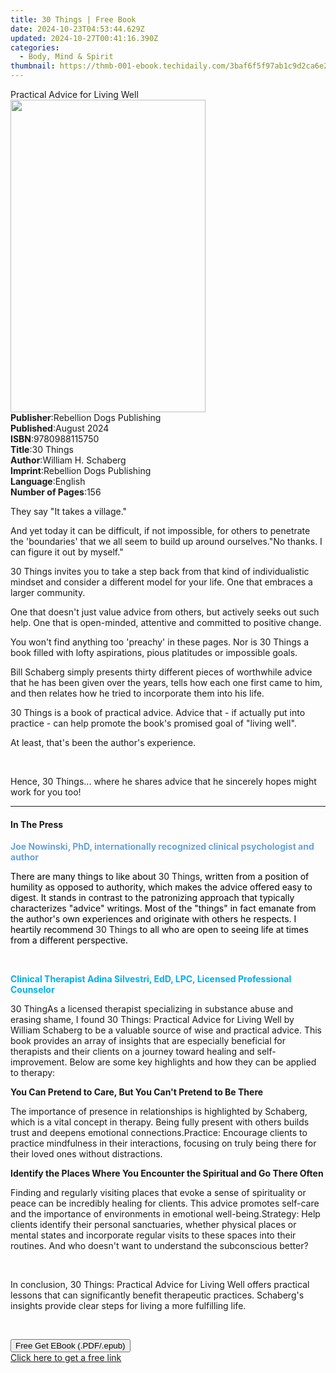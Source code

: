 ```yaml
---
title: 30 Things | Free Book
date: 2024-10-23T04:53:44.629Z
updated: 2024-10-27T00:41:16.390Z
categories:
  - Body, Mind & Spirit
thumbnail: https://thmb-001-ebook.techidaily.com/3baf6f5f97ab1c9d2ca6e21cb70f0de42fb7af855e8464945b5e8b6798382392.jpg
---
```

<main id="book-container">
  <div class="flex flex-col">
    <div class="book-brief flex-1 py-6 px-4 sm:p-6 md:py-10 md:px-8">
      <!-- brief-->
      <div class="book-brief-main">Practical Advice for Living Well</div>
    </div>
    <div
      class="book-meta-info flex-1 grid gap-4 col-start-1 col-end-3 row-start-1 sm:mb-6 sm:grid-cols-4 lg:gap-6 lg:col-start-2 lg:row-end-6 lg:row-span-6 lg:mb-0"
    >
      <div
        class="book-meta-info-left place-content-center mt-4 p-4 text-sm leading-6 col-start-2 col-span-2 dark:text-slate-400"
      >
        <img
          class="w-full h-500 object-cover rounded-lg sm:h-255 sm:col-span-2 lg:col-span-full"
          src="https://img-001-ebook.techidaily.com/5e4daedcd87af5f9ae83fc13878fa238620ae956caad79e65fce4d0c499c28af.jpg"
          alt=""
          width="312"
          height="500"
        />
      </div>
      <div
        class="book-meta-info-right mt-2 col-start-1 row-start-2 col-span-3 self-center"
      >
        <!-- meta data  -->
        <div class="flex flex-col px-4 md:px-8">
          <div class="flex-1">
            <strong>Publisher</strong>:<span class="px-2"
              >Rebellion Dogs Publishing</span
            >
          </div>
          <div class="flex-1">
            <strong>Published</strong>:<span class="px-2">August 2024</span>
          </div>
          <div class="flex-1">
            <strong>ISBN</strong>:<span class="px-2">9780988115750</span>
          </div>
          <div class="flex-1">
            <strong>Title</strong>:<span class="px-2">30 Things</span>
          </div>
          <div class="flex-1">
            <strong>Author</strong>:<span class="px-2"
              >William H. Schaberg</span
            >
          </div>
          <div class="flex-1">
            <strong>Imprint</strong>:<span class="px-2"
              >Rebellion Dogs Publishing</span
            >
          </div>
          <div class="flex-1">
            <strong>Language</strong>:<span class="px-2">English</span>
          </div>
          <div class="flex-1">
            <strong>Number of Pages</strong>:<span class="px-2">156</span>
          </div>
        </div>
      </div>
    </div>
    <div class="book-description flex-1 py-6 px-4 sm:p-6 md:py-10 md:px-8">
      <div class="book-description-main">
        <div accordion-content="" id="description">
          <p>They say "It takes a village."</p>
          <p>
            And yet today it can be difficult, if not impossible, for others to
            penetrate the 'boundaries' that we all seem to build up around
            ourselves."No thanks. I can figure it out by myself."
          </p>
          <p>
            30 Things invites you to take a step back from that kind of
            individualistic mindset and consider a different model for your
            life. One that embraces a larger community.
          </p>
          <p>
            One that doesn't just value advice from others, but actively seeks
            out such help. One that is open-minded, attentive and committed to
            positive change.
          </p>
          <p>
            You won't find anything too 'preachy' in these pages. Nor is 30
            Things a book filled with lofty aspirations, pious platitudes or
            impossible goals.
          </p>
          <p>
            Bill Schaberg simply presents thirty different pieces of worthwhile
            advice that he has been given over the years, tells how each one
            first came to him, and then relates how he tried to incorporate them
            into his life.
          </p>
          <p>
            30 Things is a book of practical advice. Advice that - if actually
            put into practice - can help promote the book's promised goal of
            "living well".
          </p>
          <p>At least, that's been the author's experience.</p>
          <p><br /></p>
          <p>
            Hence, 30 Things... where he shares advice that he sincerely hopes
            might work for you too!
          </p>
        </div>
        <div class="accordion-fader"></div>
      </div>
    </div>
    <div class="book-excerpts flex-1 py-6 px-4 sm:p-6 md:py-10 md:px-8">
      <!-- excerpts-->
      <div class="book-excerpts-main">
        <hr />
        <h4 class="placeholder placeholder-heading">
          <span>In The Press</span>
        </h4>
        <p></p>
        <p class="ql-align-center">
          <strong style="color: rgba(102, 163, 224, 1)"
            >Joe Nowinski, PhD, internationally recognized clinical psychologist
            and author</strong
          >
        </p>
        <p>
          <span style="color: rgba(0, 0, 0, 1)"
            >There are many things to like about </span
          >30 Things<span style="color: rgba(0, 0, 0, 1)"
            >, written from a position of humility as opposed to authority,
            which makes the advice offered easy to digest. It stands in contrast
            to the patronizing approach that typically characterizes "advice"
            writings. Most of the "things" in fact emanate from the author's own
            experiences and originate with others he respects.&nbsp;I heartily
            recommend </span
          >30 Things<span style="color: rgba(0, 0, 0, 1)">
            to all who are open to seeing life at times from a different
            perspective.</span
          >&nbsp;
        </p>
        <p><strong style="color: rgba(0, 176, 240, 1)">&nbsp;</strong></p>
        <p class="ql-align-center">
          <strong style="color: rgba(0, 176, 240, 1)"
            >Clinical Therapist Adina Silvestri, EdD, LPC, Licensed Professional
            Counselor
          </strong>
        </p>
        <p>
          30 ThingAs a licensed therapist specializing in substance abuse and
          erasing shame, I found 30 Things: Practical Advice for Living Well by
          William Schaberg to be a valuable source of wise and practical advice.
          This book provides an array of insights that are especially beneficial
          for therapists and their clients on a journey toward healing and
          self-improvement. Below are some key highlights and how they can be
          applied to therapy:
        </p>
        <p>
          <strong
            >You Can Pretend to Care, But You Can't Pretend to Be There</strong
          >
        </p>
        <span class="ql-ui" contenteditable="false"></span>The importance of
        presence in relationships is highlighted by Schaberg, which is a vital
        concept in therapy. Being fully present with others builds trust and
        deepens emotional connections.<span
          class="ql-ui"
          contenteditable="false"
        ></span
        >Practice: Encourage clients to practice mindfulness in their
        interactions, focusing on truly being there for their loved ones without
        distractions.
        <p>
          <strong
            >Identify the Places Where You Encounter the Spiritual and Go There
            Often</strong
          >
        </p>
        <span class="ql-ui" contenteditable="false"></span>Finding and regularly
        visiting places that evoke a sense of spirituality or peace can be
        incredibly healing for clients. This advice promotes self-care and the
        importance of environments in emotional well-being.<span
          class="ql-ui"
          contenteditable="false"
        ></span
        >Strategy: Help clients identify their personal sanctuaries, whether
        physical places or mental states and incorporate regular visits to these
        spaces into their routines. And who doesn't want to understand the
        subconscious better?
        <p><br /></p>
        <p>
          In conclusion, 30 Things: Practical Advice for Living Well offers
          practical lessons that can significantly benefit therapeutic
          practices. Schaberg's insights provide clear steps for living a more
          fulfilling life.
        </p>
        <p>&nbsp;</p>
        <p></p>
      </div>
    </div>
    <div
      class="book-about-author flex-1 py-6 px-4 sm:p-6 md:py-10 md:px-8"
    ></div>
    <div class="book-free-get flex-1 py-6 px-4 sm:p-6 md:py-10 md:px-8">
      <button
        id="btn-free-get"
        class="bg-blue-500 hover:bg-blue-700 text-white font-bold py-2 px-4 rounded"
      >
        Free Get EBook (.PDF/.epub)
      </button>
      <div id="countdown-display" class="px-2 text-lg mt-2"></div>
      <a
        id="free-link"
        class="hidden bg-blue-500 hover:bg-blue-700 text-white font-bold py-2 px-4 rounded"
        href="https://www.ebooks.com/en-us/book/211432845/30-things/william-h-schaberg/"
        target="_blank"
        >Click here to get a free link</a
      >
    </div>
    <script>
      let countdownTime = 0;
      let countdownInterval = null;
      document
        .getElementById('btn-free-get')
        .addEventListener('click', startCountdown);
      function startCountdown() {
        countdownTime = new Date().getTime() + 60000 * 3;
        countdownInterval = setInterval(updateCountdown, 1000);
        document.getElementById('btn-free-get').disabled = true;
        document
          .getElementById('btn-free-get')
          .classList.add('bg-gray-500', 'cursor-not-allowed');
      }
      function updateCountdown() {
        let currentTime = new Date().getTime();
        let timeLeft = countdownTime - currentTime;
        let secondsLeft = Math.floor(timeLeft / 1000);
        document.getElementById('countdown-display').innerHTML =
          `Remaining time: ${secondsLeft} seconds.`;
        if (secondsLeft <= 0) {
          clearInterval(countdownInterval);
          document.getElementById('btn-free-get').classList.add('hidden');
          document.getElementById('free-link').classList.remove('hidden');
          document.getElementById('countdown-display').innerHTML = '';
        }
      }
    </script>
  </div>
</main>

<ins class="adsbygoogle"
      style="display:block"
      data-ad-client="ca-pub-7571918770474297"
      data-ad-slot="8358498916"
      data-ad-format="auto"
      data-full-width-responsive="true"></ins>
    